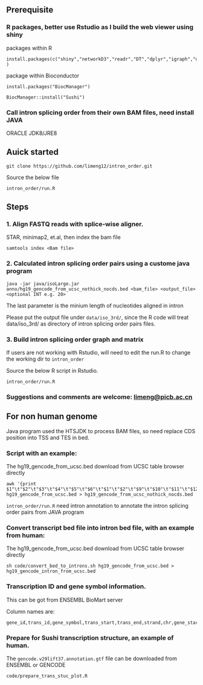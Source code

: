
## Prerequisite

### R packages, better use Rstudio as I build the web viewer using shiny

packages within R
```
install.packages(c("shiny","networkD3","readr","DT","dplyr","igraph","dbscan","stringr","gtools") )
```

package within Bioconductor
```
install.packages("BiocManager")

BiocManager::install("Sushi")
```

### Call intron splicing order from their own BAM files, need install JAVA
ORACLE JDK8/JRE8

## Auick started
```
git clone https://github.com/limeng12/intron_order.git
```
Source the below file
```
intron_order/run.R
```

## Steps

### 1. Align FASTQ reads with splice-wise aligner. 
STAR, minimap2, et.al, then index the bam file
```
samtools index <Bam file>
```

### 2. Calculated intron splicing order pairs using a custome java program
```
java -jar java/isoLarge.jar  anno/hg19_gencode_from_ucsc_nothick_nocds.bed <bam_file> <output_file> <optional INT e.g. 20>
```
The last parameter is the minium length of nucleotides aligned in intron

Please put the output file under `data/iso_3rd/`, since the R code will treat data/iso_3rd/ as directory of intron splicing order pairs files. 
### 3. Build intron splicing order graph and matrix
If users are not working with Rstudio, will need to edit the run.R to change the working dir to `intron_order`

Source the below R script in Rstudio.
```
intron_order/run.R
```
### Suggestions and comments are welcome:  limeng@picb.ac.cn



## For non human genome

Java program used the HTSJDK to process BAM files, so need replace CDS position into TSS and TES in bed. 

### Script with an example:
The hg19_gencode_from_ucsc.bed download from UCSC table browser directly

```
awk '{print $1"\t"$2"\t"$3"\t"$4"\t"$5"\t"$6"\t"$1"\t"$2"\t"$9"\t"$10"\t"$11"\t"$12}' hg19_gencode_from_ucsc.bed > hg19_gencode_from_ucsc_nothick_nocds.bed
```

`intron_order/run.R` need intron annotation to annotate the intron splicing order pairs from JAVA program
### Convert transcript bed file into intron bed file, with an example from human:
The hg19_gencode_from_ucsc.bed download from UCSC table browser directly
```
sh code/convert_bed_to_introns.sh hg19_gencode_from_ucsc.bed > hg19_gencode_intron_from_ucsc.bed
```


### Transcription ID and gene symbol information.
This can be got from ENSEMBL BioMart server

Column names are:
```
gene_id,trans_id,gene_symbol,trans_start,trans_end,strand,chr,gene_start,gene_end
```

### Prepare for Sushi transcription structure, an example of human. 
The `gencode.v29lift37.annotation.gtf` file can be downloaded from ENSEMBL or GENCODE 

```
code/prepare_trans_stuc_plot.R
```

